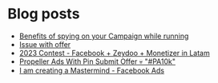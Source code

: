 # Blog posts
<!-- BLOG-POST-LIST:START -->
- [Benefits of spying on your Campaign while running](https://afflift.com/f/threads/benefits-of-spying-on-your-campaign-while-running.8619/)
- [Issue with offer](https://afflift.com/f/threads/issue-with-offer.10610/)
- [2023 Contest - Facebook + Zeydoo + Monetizer in Latam](https://afflift.com/f/threads/2023-contest-facebook-zeydoo-monetizer-in-latam.10256/)
- [Propeller Ads With Pin Submit Offer 💀 &quot;#PA10k&quot;](https://afflift.com/f/threads/propeller-ads-with-pin-submit-offer-%F0%9F%92%80-pa10k.8917/)
- [I am creating a Mastermind - Facebook Ads](https://afflift.com/f/threads/i-am-creating-a-mastermind-facebook-ads.10613/)
<!-- BLOG-POST-LIST:END -->
